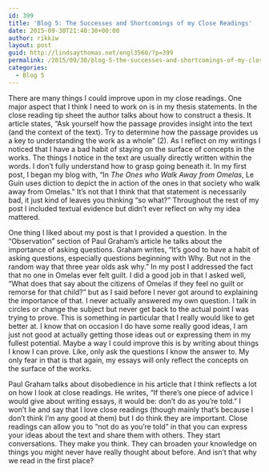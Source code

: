```yaml
---
id: 399
title: 'Blog 5: The Successes and Shortcomings of my Close Readings'
date: 2015-09-30T21:40:30+00:00
author: rikkiw
layout: post
guid: http://lindsaythomas.net/engl3560/?p=399
permalink: /2015/09/30/blog-5-the-successes-and-shortcomings-of-my-close-readings/
categories:
  - Blog 5
---
```

There are many things I could improve upon in my close readings. One major aspect that I think I need to work on is in my thesis statements. In the close reading tip sheet the author talks about how to construct a thesis. It article states, “Ask yourself how the passage provides insight into the text (and the context of the text). Try to determine how the passage provides us a key to understanding the work as a whole” (2). As I reflect on my writings I noticed that I have a bad habit of staying on the surface of concepts in the works. The things I notice in the text are usually directly written within the words. I don’t fully understand how to grasp going beneath it. In my first post, I began my blog with, “In _The_ _Ones who Walk Away from Omelas_, Le Guin uses diction to depict the in action of the ones in that society who walk away from Omelas.” It’s not that I think that that statement is necessarily bad, it just kind of leaves you thinking “so what?” Throughout the rest of my post I included textual evidence but didn’t ever reflect on why my idea mattered.

One thing I liked about my post is that I provided a question. In the “Observation” section of Paul Graham’s article he talks about the importance of asking questions. Graham writes, “It’s good to have a habit of asking questions, especially questions beginning with Why. But not in the random way that three year olds ask why.” In my post I addressed the fact that no one in Omelas ever felt guilt. I did a good job in that I asked well, “What does that say about the citizens of Omelas if they feel no guilt or remorse for that child?” but as I said before I never got around to explaining the importance of that. I never actually answered my own question. I talk in circles or change the subject but never get back to the actual point I was trying to prove. This is something in particular that I really would like to get better at. I know that on occasion I do have some really good ideas, I am just not good at actually getting those ideas out or expressing them in my fullest potential. Maybe a way I could improve this is by writing about things I know I can prove. Like, only ask the questions I know the answer to. My only fear in that is that again, my essays will only reflect the concepts on the surface of the works.

Paul Graham talks about disobedience in his article that I think reflects a lot on how I look at close readings. He writes, “If there’s one piece of advice I would give about writing essays, it would be: don’t do as you’re told.” I won’t lie and say that I love close readings (though mainly that’s because I don’t think I’m any good at them) but I do think they are important. Close readings can allow you to “not do as you’re told” in that you can express your ideas about the text and share them with others. They start conversations. They make you think. They can broaden your knowledge on things you might never have really thought about before. And isn’t that why we read in the first place?